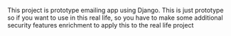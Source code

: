 This project is prototype emailing app using Django.
This is just prototype so if you want to use in this real life, so you have to make some additional security features enrichment to apply this to the real life project
